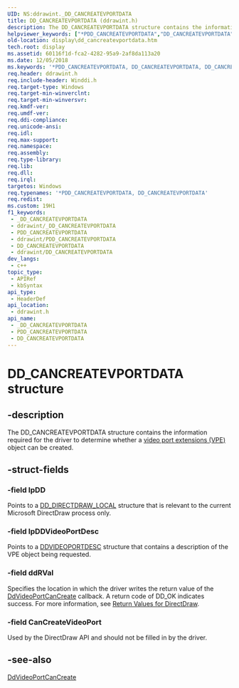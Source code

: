 ```yaml
---
UID: NS:ddrawint._DD_CANCREATEVPORTDATA
title: DD_CANCREATEVPORTDATA (ddrawint.h)
description: The DD_CANCREATEVPORTDATA structure contains the information required for the driver to determine whether a video port extensions (VPE) object can be created.
helpviewer_keywords: ["*PDD_CANCREATEVPORTDATA","DD_CANCREATEVPORTDATA","DD_CANCREATEVPORTDATA structure [Display Devices]","ddrawint/DD_CANCREATEVPORTDATA","ddstrcts_72b44069-d635-4675-b632-d0d077aa96e8.xml","display.dd_cancreatevportdata"]
old-location: display\dd_cancreatevportdata.htm
tech.root: display
ms.assetid: 60116f1d-fca2-4282-95a9-2af8da113a20
ms.date: 12/05/2018
ms.keywords: '*PDD_CANCREATEVPORTDATA, DD_CANCREATEVPORTDATA, DD_CANCREATEVPORTDATA structure [Display Devices], ddrawint/DD_CANCREATEVPORTDATA, ddstrcts_72b44069-d635-4675-b632-d0d077aa96e8.xml, display.dd_cancreatevportdata'
req.header: ddrawint.h
req.include-header: Winddi.h
req.target-type: Windows
req.target-min-winverclnt: 
req.target-min-winversvr: 
req.kmdf-ver: 
req.umdf-ver: 
req.ddi-compliance: 
req.unicode-ansi: 
req.idl: 
req.max-support: 
req.namespace: 
req.assembly: 
req.type-library: 
req.lib: 
req.dll: 
req.irql: 
targetos: Windows
req.typenames: '*PDD_CANCREATEVPORTDATA, DD_CANCREATEVPORTDATA'
req.redist: 
ms.custom: 19H1
f1_keywords:
 - _DD_CANCREATEVPORTDATA
 - ddrawint/_DD_CANCREATEVPORTDATA
 - PDD_CANCREATEVPORTDATA
 - ddrawint/PDD_CANCREATEVPORTDATA
 - DD_CANCREATEVPORTDATA
 - ddrawint/DD_CANCREATEVPORTDATA
dev_langs:
 - c++
topic_type:
 - APIRef
 - kbSyntax
api_type:
 - HeaderDef
api_location:
 - ddrawint.h
api_name:
 - _DD_CANCREATEVPORTDATA
 - PDD_CANCREATEVPORTDATA
 - DD_CANCREATEVPORTDATA
---
```


# DD_CANCREATEVPORTDATA structure


## -description

The DD_CANCREATEVPORTDATA structure contains the information required for the driver to determine whether a <a href="/windows-hardware/drivers/">video port extensions (VPE)</a> object can be created.

## -struct-fields

### -field lpDD

Points to a <a href="/windows/desktop/api/ddrawint/ns-ddrawint-dd_directdraw_local">DD_DIRECTDRAW_LOCAL</a> structure that is relevant to the current Microsoft DirectDraw process only.

### -field lpDDVideoPortDesc

Points to a <a href="/windows/desktop/api/dvp/ns-dvp-ddvideoportdesc">DDVIDEOPORTDESC</a> structure that contains a description of the VPE object being requested.

### -field ddRVal

Specifies the location in which the driver writes the return value of the <a href="/windows/desktop/api/ddrawint/nc-ddrawint-pdd_vportcb_cancreatevideoport">DdVideoPortCanCreate</a> callback. A return code of DD_OK indicates success. For more information, see <a href="/windows-hardware/drivers/display/return-values-for-directdraw">Return Values for DirectDraw</a>.

### -field CanCreateVideoPort

Used by the DirectDraw API and should not be filled in by the driver.

## -see-also

<a href="/windows/desktop/api/ddrawint/nc-ddrawint-pdd_vportcb_cancreatevideoport">DdVideoPortCanCreate</a>


